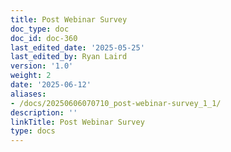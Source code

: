 ```yaml
---
title: Post Webinar Survey
doc_type: doc
doc_id: doc-360
last_edited_date: '2025-05-25'
last_edited_by: Ryan Laird
version: '1.0'
weight: 2
date: '2025-06-12'
aliases:
- /docs/20250606070710_post-webinar-survey_1_1/
description: ''
linkTitle: Post Webinar Survey
type: docs
---
```


